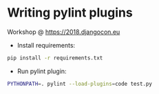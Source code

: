 # Writing pylint plugins

Workshop @ https://2018.djangocon.eu

* Install requirements:

```bash
pip install -r requirements.txt
```

* Run pylint plugin:

```bash
PYTHONPATH=. pylint --load-plugins=code test.py
```
